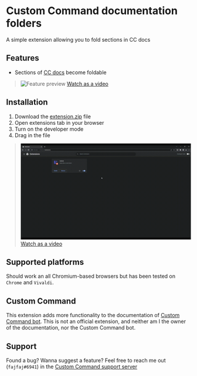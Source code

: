# Custom Command documentation folders
A simple extension allowing you to fold sections in CC docs

## Features

- Sections of [CC docs](https://doc.commandbot.me/) become foldable
> ![Feature preview](guide/preview.gif)
> [Watch as a video](guide/preview.mp4)

## Installation
1. Download the [extension.zip](extension.zip?raw=true) file
2. Open extensions tab in your browser
3. Turn on the developer mode
4. Drag in the file
> ![Installation](guide/installation.gif)
> [Watch as a video](guide/installation.mp4)
## Supported platforms
Should work an all Chromium-based browsers but has been tested on `Chrome` and `Vivaldi`.

## Custom Command
This extension adds more functionality to the documentation of [Custom Command bot](https://ccommandbot.com).
This is not an official extension, and neither am I the owner of the documentation, nor the Custom Command bot.

## Support
Found a bug? Wanna suggest a feature? 
Feel free to reach me out (`fajfaj#6941`) in the [Custom Command support server](https://ccommandbot.com/join)
